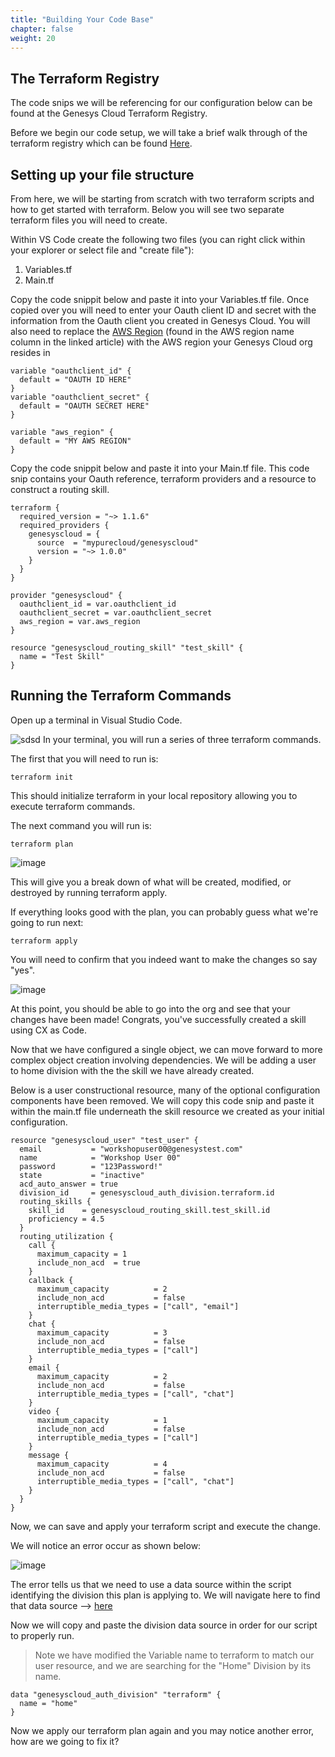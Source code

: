 ```yaml
---
title: "Building Your Code Base"
chapter: false
weight: 20
---
```


## The Terraform Registry

The code snips we will be referencing for our configuration below can be found at the Genesys Cloud Terraform Registry.

Before we begin our code setup, we will take a brief walk through of the terraform registry which can be found [Here](https://registry.terraform.io/providers/MyPureCloud/genesyscloud/latest/docs).


## Setting up your file structure

From here, we will be starting from scratch with two terraform scripts and how to get started with terraform. Below you will see two separate terraform files you will need to create.

Within VS Code create the following two files (you can right click within your explorer or select file and "create file"): 
1. Variables.tf
2. Main.tf

Copy the code snippit below and paste it into your Variables.tf file. Once copied over you will need to enter your Oauth client ID and secret with the information from the Oauth client you created in Genesys Cloud. You will also need to replace the [AWS Region](https://help.mypurecloud.com/articles/aws-regions-for-genesys-cloud-deployment/) (found in the AWS region name column in the linked article) with the AWS region your Genesys Cloud org resides in

```
variable "oauthclient_id" {
  default = "OAUTH ID HERE"
}
variable "oauthclient_secret" {
  default = "OAUTH SECRET HERE"
}

variable "aws_region" {
  default = "MY AWS REGION"
}
```

Copy the code snippit below and paste it into your Main.tf file. This code snip contains your Oauth reference, terraform providers and a resource to construct a routing skill.

```
terraform {
  required_version = "~> 1.1.6"
  required_providers {
    genesyscloud = {
      source  = "mypurecloud/genesyscloud"
      version = "~> 1.0.0"
    }
  }
}

provider "genesyscloud" {
  oauthclient_id = var.oauthclient_id
  oauthclient_secret = var.oauthclient_secret
  aws_region = var.aws_region
}

resource "genesyscloud_routing_skill" "test_skill" {
  name = "Test Skill"
}

```
## Running the Terraform Commands

Open up a terminal in Visual Studio Code.

![sdsd](/images/CXTerminal.PNG)
In your terminal, you will run a series of three terraform commands. 

The first that you will need to run is: 
```
terraform init
```
This should initialize terraform in your local repository allowing you to execute terraform commands. 

The next command you will run is: 
```
terraform plan
```
![image](/images/CXTFPlan.PNG)

This will give you a break down of what will be created, modified, or destroyed by running terraform apply. 

If everything looks good with the plan, you can probably guess what we're going to run next: 
```
terraform apply
```
You will need to confirm that you indeed want to make the changes so say "yes". 

![image](/images/CXTFApply.PNG)

At this point, you should be able to go into the org and see that your changes have been made! Congrats, you've successfully created a skill using CX as Code.

Now that we have configured a single object, we can move forward to more complex object creation involving dependencies. We will be adding a user to home division with the the skill we have already created. 

Below is a user constructional resource, many of the optional configuration components have been removed. We will copy this code snip and paste it within the main.tf file underneath the skill resource we created as your initial configuration. 

```
resource "genesyscloud_user" "test_user" {
  email           = "workshopuser00@genesystest.com"
  name            = "Workshop User 00"
  password        = "123Password!"
  state           = "inactive"
  acd_auto_answer = true
  division_id     = genesyscloud_auth_division.terraform.id
  routing_skills {
    skill_id    = genesyscloud_routing_skill.test_skill.id
    proficiency = 4.5
  }
  routing_utilization {
    call {
      maximum_capacity = 1
      include_non_acd  = true
    }
    callback {
      maximum_capacity          = 2
      include_non_acd           = false
      interruptible_media_types = ["call", "email"]
    }
    chat {
      maximum_capacity          = 3
      include_non_acd           = false
      interruptible_media_types = ["call"]
    }
    email {
      maximum_capacity          = 2
      include_non_acd           = false
      interruptible_media_types = ["call", "chat"]
    }
    video {
      maximum_capacity          = 1
      include_non_acd           = false
      interruptible_media_types = ["call"]
    }
    message {
      maximum_capacity          = 4
      include_non_acd           = false
      interruptible_media_types = ["call", "chat"]
    }
  }
}

```

Now, we can save and apply your terraform script and execute the change.

We will notice an error occur as shown below:

![image](/images/terraformerror.png)

The error tells us that we need to use a data source within the script identifying the division this plan is applying to. We will navigate here to find that data source --> [here](https://registry.terraform.io/providers/MyPureCloud/genesyscloud/latest/docs/data-sources/auth_division)



Now we will copy and paste the division data source in order for our script to properly run.

>Note we have modified the Variable name to terraform to match our user resource, and we are searching for the "Home" Division by its name.

```
data "genesyscloud_auth_division" "terraform" {
  name = "home"
}
```
Now we apply our terraform plan again and you may notice another error, how are we going to fix it?